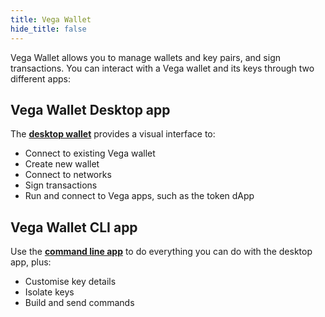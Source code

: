 ```yaml
---
title: Vega Wallet
hide_title: false
---
```


Vega Wallet allows you to manage wallets and key pairs, and sign transactions. You can interact with a Vega wallet and its keys through two different apps: 

## Vega Wallet Desktop app
The **[desktop wallet](/docs/tools/vega-wallet/desktop-app/)** provides a visual interface to: 
* Connect to existing Vega wallet
* Create new wallet 
* Connect to networks
* Sign transactions
* Run and connect to Vega apps, such as the token dApp

## Vega Wallet CLI app
Use the **[command line app](/docs/tools/vega-wallet/cli-wallet/)** to do everything you can do with the desktop app, plus:
* Customise key details 
* Isolate keys
* Build and send commands